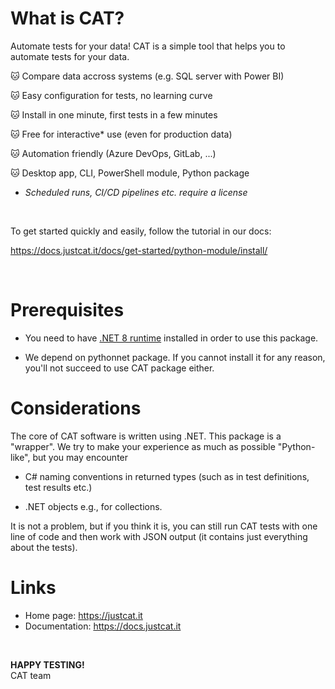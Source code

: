 # What is CAT?

Automate tests for your data! CAT is a simple tool that helps you to automate tests for your data.


🐱 Compare data accross systems (e.g. SQL server with Power BI)

🐱 Easy configuration for tests, no learning curve

🐱 Install in one minute, first tests in a few minutes

🐱 Free for interactive* use (even for production data)

🐱 Automation friendly (Azure DevOps, GitLab, ...)

🐱 Desktop app, CLI, PowerShell module, Python package


* *Scheduled runs, CI/CD pipelines etc. require a license*

<br />

To get started quickly and easily, follow the tutorial in our docs:

https://docs.justcat.it/docs/get-started/python-module/install/

<br />

# Prerequisites

* You need to have [.NET 8 runtime](https://dotnet.microsoft.com/en-us/download/dotnet/8.0) installed in order to use this package.

* We depend on pythonnet package. If you cannot install it for any reason, you'll not succeed to use CAT package either.

# Considerations

The core of CAT software is written using .NET. This package is a "wrapper". We try to make your experience as much as possible "Python-like", but you may encounter 

* C# naming conventions in returned types (such as in test definitions, test results etc.)

* .NET objects e.g., for collections.

It is not a problem, but if you think it is, you can still run CAT tests with one line of code and then work with JSON output (it contains just everything about the tests).



# Links

* Home page: <a href="https://justcat.it">https://justcat.it</a>
* Documentation: <a href="https://docs.justcat.it">https://docs.justcat.it</a>

<br />



**HAPPY TESTING!**<br />
CAT team